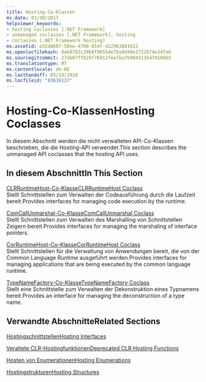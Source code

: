 ```yaml
---
title: Hosting-Co-Klassen
ms.date: 03/30/2017
helpviewer_keywords:
- hosting coclasses [.NET Framework]
- unmanaged coclasses [.NET Framework], hosting
- coclasses [.NET Framework hosting]
ms.assetid: e32d8667-58ee-4760-814f-d22963881622
ms.openlocfilehash: 8eb8702c29b6f9655de7ba9d48e2722674e34fe6
ms.sourcegitcommit: 27db07ffb26f76912feefba7b884313547410db5
ms.translationtype: MT
ms.contentlocale: de-DE
ms.lasthandoff: 05/19/2020
ms.locfileid: "83616137"
---
```

# <a name="hosting-coclasses"></a><span data-ttu-id="3c0e6-102">Hosting-Co-Klassen</span><span class="sxs-lookup"><span data-stu-id="3c0e6-102">Hosting Coclasses</span></span>
<span data-ttu-id="3c0e6-103">In diesem Abschnitt werden die nicht verwalteten API-Co-Klassen beschrieben, die die Hosting-API verwendet.</span><span class="sxs-lookup"><span data-stu-id="3c0e6-103">This section describes the unmanaged API coclasses that the hosting API uses.</span></span>  
  
## <a name="in-this-section"></a><span data-ttu-id="3c0e6-104">In diesem Abschnitt</span><span class="sxs-lookup"><span data-stu-id="3c0e6-104">In This Section</span></span>  
 [<span data-ttu-id="3c0e6-105">CLRRuntimeHost-Co-Klasse</span><span class="sxs-lookup"><span data-stu-id="3c0e6-105">CLRRuntimeHost Coclass</span></span>](clrruntimehost-coclass.md)  
 <span data-ttu-id="3c0e6-106">Stellt Schnittstellen zum Verwalten der Codeausführung durch die Laufzeit bereit.</span><span class="sxs-lookup"><span data-stu-id="3c0e6-106">Provides interfaces for managing code execution by the runtime.</span></span>  
  
 [<span data-ttu-id="3c0e6-107">ComCallUnmarshal-Co-Klasse</span><span class="sxs-lookup"><span data-stu-id="3c0e6-107">ComCallUnmarshal Coclass</span></span>](comcallunmarshal-coclass.md)  
 <span data-ttu-id="3c0e6-108">Stellt Schnittstellen zum Verwalten des Marshalling von Schnittstellen Zeigern bereit.</span><span class="sxs-lookup"><span data-stu-id="3c0e6-108">Provides interfaces for managing the marshaling of interface pointers.</span></span>  
  
 [<span data-ttu-id="3c0e6-109">CorRuntimeHost-Co-Klasse</span><span class="sxs-lookup"><span data-stu-id="3c0e6-109">CorRuntimeHost Coclass</span></span>](corruntimehost-coclass.md)  
 <span data-ttu-id="3c0e6-110">Stellt Schnittstellen für die Verwaltung von Anwendungen bereit, die von der Common Language Runtime ausgeführt werden.</span><span class="sxs-lookup"><span data-stu-id="3c0e6-110">Provides interfaces for managing applications that are being executed by the common language runtime.</span></span>  
  
 [<span data-ttu-id="3c0e6-111">TypeNameFactory-Co-Klasse</span><span class="sxs-lookup"><span data-stu-id="3c0e6-111">TypeNameFactory Coclass</span></span>](typenamefactory-coclass.md)  
 <span data-ttu-id="3c0e6-112">Stellt eine Schnittstelle zum Verwalten der Dekonstruktion eines Typnamens bereit.</span><span class="sxs-lookup"><span data-stu-id="3c0e6-112">Provides an interface for managing the deconstruction of a type name.</span></span>  
  
## <a name="related-sections"></a><span data-ttu-id="3c0e6-113">Verwandte Abschnitte</span><span class="sxs-lookup"><span data-stu-id="3c0e6-113">Related Sections</span></span>  
 [<span data-ttu-id="3c0e6-114">Hostingschnittstellen</span><span class="sxs-lookup"><span data-stu-id="3c0e6-114">Hosting Interfaces</span></span>](hosting-interfaces.md)  
  
 [<span data-ttu-id="3c0e6-115">Veraltete CLR-Hostingfunktionen</span><span class="sxs-lookup"><span data-stu-id="3c0e6-115">Deprecated CLR Hosting Functions</span></span>](deprecated-clr-hosting-functions.md)  
  
 [<span data-ttu-id="3c0e6-116">Hosten von Enumerationen</span><span class="sxs-lookup"><span data-stu-id="3c0e6-116">Hosting Enumerations</span></span>](hosting-enumerations.md)  
  
 [<span data-ttu-id="3c0e6-117">Hostingstrukturen</span><span class="sxs-lookup"><span data-stu-id="3c0e6-117">Hosting Structures</span></span>](hosting-structures.md)
